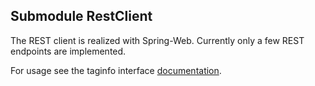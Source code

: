 ## Submodule RestClient

The REST client is realized with Spring-Web. Currently only a few REST endpoints are implemented.

For usage see the taginfo interface [documentation](https://taginfo.openstreetmap.org/taginfo/apidoc).